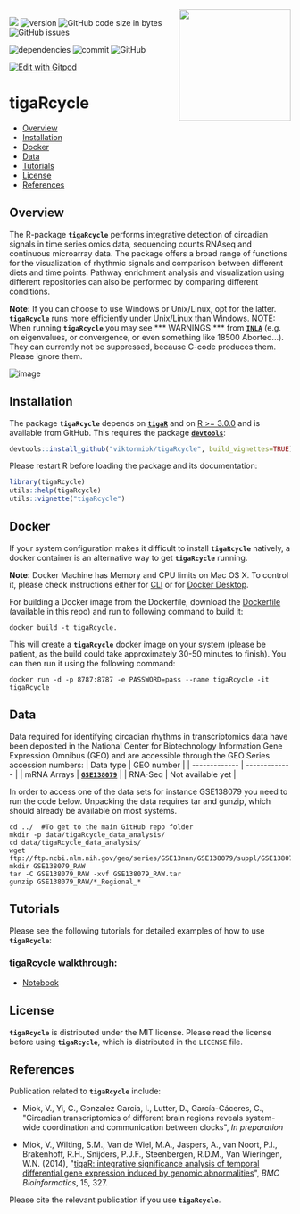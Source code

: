 <img src="https://github.com/viktormiok/viktormiok.wordpress.com/blob/main/software/tigarcycle.png" align="right" height="200" width="200">

![](https://img.shields.io/badge/language-R_and_python-orange.svg) ![version](https://img.shields.io/badge/GiHub_version-1.1.0-519dd9) ![GitHub code size in bytes](https://img.shields.io/github/languages/code-size/viktormiok/tigaRcycle) ![GitHub issues](https://img.shields.io/github/issues/viktormiok/tigaRcycle)

![dependencies](https://img.shields.io/badge/dependencies-up%20to%20date-orange)  	![commit](https://img.shields.io/github/last-commit/viktormiok/tigaRcycle) ![GitHub](https://img.shields.io/github/license/viktormiok/tigaRcycle)

[![Edit with Gitpod](https://gitpod.io/button/open-in-gitpod.svg)](https://gitpod.io/#https://github.com/viktormiok/tigaRcycle) 



# tigaRcycle

- [Overview](#overview)
- [Installation](#installation)
- [Docker](#docker)
- [Data](#data)
- [Tutorials](#tutorials)
- [License](#license)
- [References](#references)



## Overview

The R-package __`tigaRcycle`__ performs integrative detection of circadian signals in time series omics data, sequencing counts RNAseq and continuous microarray data. The package offers a broad range of functions for the visualization of rhythmic signals and comparison between different diets and time points. Pathway enrichment analysis and visualization using different repositories can also be performed by comparing different conditions.

**Note:** If you can choose to use Windows or Unix/Linux, opt for the latter. __`tigaRcycle`__ runs more efficiently under Unix/Linux than Windows. NOTE:  When running __`tigaRcycle`__ you may see *** WARNINGS ***  from [__`INLA`__](https://www.r-inla.org/) (e.g. on eigenvalues, or convergence, or even something like 18500 Aborted...). They can currently not be suppressed, because C-code produces them. Please ignore them. 

![image](https://user-images.githubusercontent.com/22052679/150277203-646d6d85-482a-44ab-8e30-c20d260179fe.png)


## Installation

The package __`tigaRcycle`__ depends on [__`tigaR`__](https://github.com/viktormiok/tigaR) and on [R >= 3.0.0](https://cran.r-project.org/) and is available from GitHub. This requires the package [__`devtools`__](https://cran.r-project.org/web/packages/devtools/index.html):

``` r
devtools::install_github("viktormiok/tigaRcycle", build_vignettes=TRUE)
```

Please restart R before loading the package and its documentation:

``` r
library(tigaRcycle)
utils::help(tigaRcycle)
utils::vignette("tigaRcycle")
```

## Docker

If your system configuration makes it difficult to install __`tigaRcycle`__ natively, a docker container is an alternative way to get __`tigaRcycle`__ running.

**Note:** Docker Machine has Memory and CPU limits on Mac OS X. To control it, please check instructions either for [CLI](https://stackoverflow.com/questions/32834082/how-to-increase-docker-machine-memory-mac/32834453#32834453) or for [Docker Desktop](https://docs.docker.com/docker-for-mac/#advanced).

For building a Docker image from the Dockerfile, download the [Dockerfile](https://github.com/viktormiok/tigaRcycle/blob/main/Dockerfile) (available in this repo) and run to following command to build it:
```
docker build -t tigaRcycle.
```
This will create a __`tigaRcycle`__ docker image on your system (please be patient, as the build could take approximately 30-50 minutes to finish).
You can then run it using the following command:
```
docker run -d -p 8787:8787 -e PASSWORD=pass --name tigaRcycle -it tigaRcycle
```

## Data
Data required for identifying circadian rhythms in transcriptomics data have been deposited in the National Center for Biotechnology Information Gene Expression Omnibus (GEO) and are accessible through the GEO Series accession numbers:
| Data type     | GEO number |
| ------------- | ------------- |
| mRNA Arrays  | [__`GSE138079`__](https://www.ncbi.nlm.nih.gov/geo/query/acc.cgi?acc=GSE138079) |
| RNA-Seq      | Not available yet |


In order to access one of the data sets for instance GSE138079 you need to run the code below. Unpacking the data requires tar and gunzip, which should already be available on most systems.

```
cd ../  #To get to the main GitHub repo folder
mkdir -p data/tigaRcycle_data_analysis/
cd data/tigaRcycle_data_analysis/
wget ftp://ftp.ncbi.nlm.nih.gov/geo/series/GSE13nnn/GSE138079/suppl/GSE138079_RAW.tar
mkdir GSE138079_RAW
tar -C GSE138079_RAW -xvf GSE138079_RAW.tar
gunzip GSE138079_RAW/*_Regional_*
```

## Tutorials

Please see the following tutorials for detailed examples of how to use __`tigaRcycle`__: 

### tigaRcycle walkthrough:
* [Notebook](https://github.com/viktormiok/tigaRcycle/blob/main/notebooks/circadian_analysis_v2.ipynb)

## License

__`tigaRcycle`__ is distributed under the MIT license. Please read the license before using __`tigaRcycle`__, which is distributed in the `LICENSE` file.


## References

Publication related to __`tigaRcycle`__ include:

- Miok, V., Yi, C., Gonzalez Garcia, I., Lutter, D., García-Cáceres, C., "Circadian transcriptomics of different brain regions reveals system-wide coordination and communication between clocks", *In preparation*

- Miok, V., Wilting, S.M., Van de Wiel, M.A., Jaspers, A., van Noort, P.I., Brakenhoff, R.H., Snijders, P.J.F., Steenbergen, R.D.M., Van Wieringen, W.N. (2014), "[tigaR: integrative significance analysis of temporal differential gene expression induced by genomic abnormalities](https://doi.org/10.1186/1471-2105-15-327)", *BMC Bioinformatics*, 15, 327. 

Please cite the relevant publication if you use __`tigaRcycle`__.
